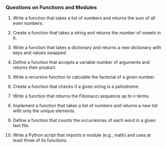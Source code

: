 ### **Questions on Functions and Modules** ###

1) Write a function that takes a list of numbers and returns the sum of all even numbers.

2) Create a function that takes a string and returns the number of vowels in it.

3) Write a function that takes a dictionary and returns a new dictionary with keys and values swapped.

4) Define a function that accepts a variable number of arguments and returns their product.

5) Write a recursive function to calculate the factorial of a given number.

6) Create a function that checks if a given string is a palindrome.

7) Write a function that returns the Fibonacci sequence up to n terms.

8) Implement a function that takes a list of numbers and returns a new list with only the unique elements.

9) Define a function that counts the occurrences of each word in a given text file.

10) Write a Python script that imports a module (e.g., math) and uses at least three of its functions.
